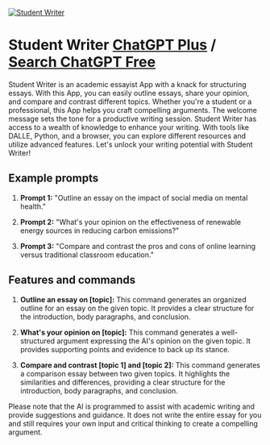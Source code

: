 
[![Student Writer](https://files.oaiusercontent.com/file-MOUMPNaEnpYRC4C4Mor4Ailo?se=2123-10-16T21%3A42%3A53Z&sp=r&sv=2021-08-06&sr=b&rscc=max-age%3D31536000%2C%20immutable&rscd=attachment%3B%20filename%3Da49e4ecc-9f53-45ac-851b-f25c501b001a.png&sig=9qZo4UkxpoSiwbacXbn/0lKzx3F8bQXEhcYLWN0wzGg%3D)](https://chat.openai.com/g/g-yxFeDh4xj-student-writer)

# Student Writer [ChatGPT Plus](https://chat.openai.com/g/g-yxFeDh4xj-student-writer) / [Search ChatGPT Free](https://gptcall.net/index.html#/?search=Student%20Writer)

Student Writer is an academic essayist App with a knack for structuring essays. With this App, you can easily outline essays, share your opinion, and compare and contrast different topics. Whether you're a student or a professional, this App helps you craft compelling arguments. The welcome message sets the tone for a productive writing session. Student Writer has access to a wealth of knowledge to enhance your writing. With tools like DALLE, Python, and a browser, you can explore different resources and utilize advanced features. Let's unlock your writing potential with Student Writer!

## Example prompts

1. **Prompt 1:** "Outline an essay on the impact of social media on mental health."

2. **Prompt 2:** "What's your opinion on the effectiveness of renewable energy sources in reducing carbon emissions?"

3. **Prompt 3:** "Compare and contrast the pros and cons of online learning versus traditional classroom education."

## Features and commands

1. **Outline an essay on [topic]:** This command generates an organized outline for an essay on the given topic. It provides a clear structure for the introduction, body paragraphs, and conclusion.

2. **What's your opinion on [topic]:** This command generates a well-structured argument expressing the AI's opinion on the given topic. It provides supporting points and evidence to back up its stance.

3. **Compare and contrast [topic 1] and [topic 2]:** This command generates a comparison essay between two given topics. It highlights the similarities and differences, providing a clear structure for the introduction, body paragraphs, and conclusion.

Please note that the AI is programmed to assist with academic writing and provide suggestions and guidance. It does not write the entire essay for you and still requires your own input and critical thinking to create a compelling argument.


